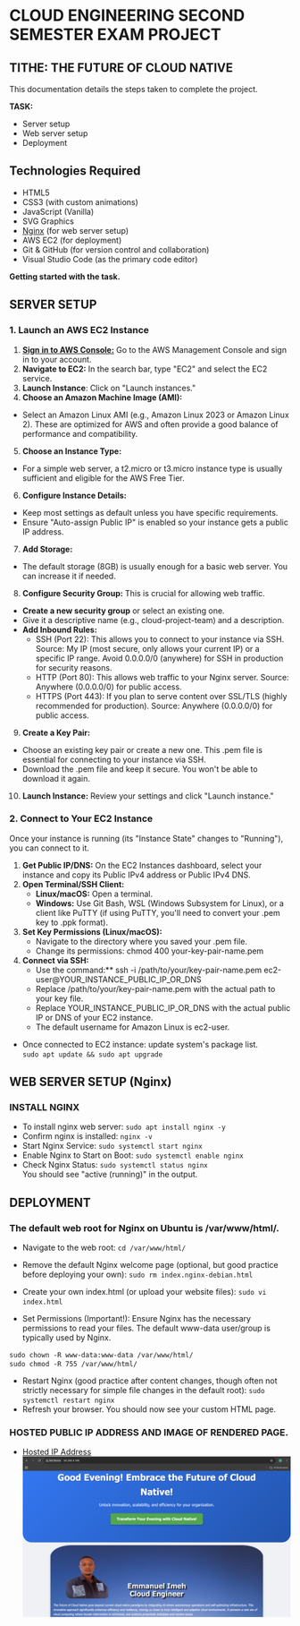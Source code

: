 # CLOUD ENGINEERING SECOND SEMESTER EXAM PROJECT
## TITHE: THE FUTURE OF CLOUD NATIVE
This documentation details the steps taken to complete the project.  

**TASK:**
- Server setup
- Web server setup
- Deployment

## Technologies Required

- HTML5
- CSS3 (with custom animations)
- JavaScript (Vanilla)
- SVG Graphics
- [Nginx](https://www.nginx.com/) (for web server setup)
- AWS EC2 (for deployment)
- Git & GitHub (for version control and collaboration)
- Visual Studio Code (as the primary code editor)

**Getting started with the task.**  
## SERVER SETUP
### 1. Launch an AWS EC2 Instance 
1. [**Sign in to AWS Console:**](https://aws.amazon.com/) Go to the AWS Management Console and sign in to your account.  
2. **Navigate to EC2:** In the search bar, type "EC2" and select the EC2 service.
3. **Launch Instance**: Click on "Launch instances."
4. **Choose an Amazon Machine Image (AMI):**  
- Select an Amazon Linux AMI (e.g., Amazon Linux 2023 or Amazon Linux 2). These are optimized for AWS and often provide a good balance of performance and compatibility.
5. **Choose an Instance Type:**  
- For a simple web server, a t2.micro or t3.micro instance type is usually sufficient and eligible for the AWS Free Tier.
6. **Configure Instance Details:**  
- Keep most settings as default unless you have specific requirements.
- Ensure "Auto-assign Public IP" is enabled so your instance gets a public IP address.
7. **Add Storage:**  
- The default storage (8GB) is usually enough for a basic web server. You can increase it if needed.
8. **Configure Security Group:** This is crucial for allowing web traffic.  
- **Create a new security group** or select an existing one.
- Give it a descriptive name (e.g., cloud-project-team) and a description.
- **Add Inbound Rules:**  
    - SSH (Port 22): This allows you to connect to your instance via SSH.
Source: My IP (most secure, only allows your current IP) or a specific IP range. Avoid 0.0.0.0/0 (anywhere) for SSH in production for security reasons.
    - HTTP (Port 80): This allows web traffic to your Nginx server.
Source: Anywhere (0.0.0.0/0) for public access.
    - HTTPS (Port 443): If you plan to serve content over SSL/TLS (highly recommended for production).
Source: Anywhere (0.0.0.0/0) for public access.
9. **Create a Key Pair:**
- Choose an existing key pair or create a new one. This .pem file is essential for connecting to your instance via SSH.
- Download the .pem file and keep it secure. You won't be able to download it again.
10. **Launch Instance:** Review your settings and click "Launch instance."
### 2. Connect to Your EC2 Instance
Once your instance is running (its "Instance State" changes to "Running"), you can connect to it.  
1. **Get Public IP/DNS:** On the EC2 Instances dashboard, select your instance and copy its Public IPv4 address or Public IPv4 DNS.  
2. **Open Terminal/SSH Client:**
    - **Linux/macOS:** Open a terminal.
    - **Windows:** Use Git Bash, WSL (Windows Subsystem for Linux), or a client like PuTTY (if using PuTTY, you'll need to convert your .pem key to .ppk format).  
3. **Set Key Permissions (Linux/macOS):**  
    - Navigate to the directory where you saved your .pem file.
    - Change its permissions: chmod 400 your-key-pair-name.pem
4. **Connect via SSH:**
    - Use the command:** ssh -i /path/to/your/key-pair-name.pem ec2-user@YOUR_INSTANCE_PUBLIC_IP_OR_DNS
    - Replace /path/to/your/key-pair-name.pem with the actual path to your key file.
    - Replace YOUR_INSTANCE_PUBLIC_IP_OR_DNS with the actual public IP or DNS of your EC2 instance.
    - The default username for Amazon Linux is ec2-user.  
- Once connected to EC2 instance: update system's package list.   
    `sudo apt update && sudo apt upgrade 
    `
## **WEB SERVER SETUP (Nginx)**
### **INSTALL NGINX**
- To install nginx web server: `sudo apt install nginx -y`
- Confirm nginx is installed: `nginx -v`
- Start Nginx Service: `sudo systemctl start nginx`
- Enable Nginx to Start on Boot: `sudo systemctl enable nginx`
- Check Nginx Status: `sudo systemctl status nginx`  
You should see "active (running)" in the output.
## **DEPLOYMENT**
### The default web root for Nginx on Ubuntu is /var/www/html/.
- Navigate to the web root: `cd /var/www/html/`


- Remove the default Nginx welcome page (optional, but good practice before deploying your own):
`sudo rm index.nginx-debian.html`  
- Create your own index.html (or upload your website files): `sudo vi index.html`
- Set Permissions (Important!): Ensure Nginx has the necessary permissions to read your files. The default www-data user/group is typically used by Nginx.

```
sudo chown -R www-data:www-data /var/www/html/
sudo chmod -R 755 /var/www/html/ 
```  
- Restart Nginx (good practice after content changes, though often not strictly necessary for simple file changes in the default root): `sudo systemctl restart nginx`
- Refresh your browser. You should now see your custom HTML page.

### HOSTED PUBLIC IP ADDRESS AND IMAGE OF RENDERED PAGE.
- [Hosted IP Address](http://34.240.4.106)  
![Rendered Page in browser](./WebPage.png)
